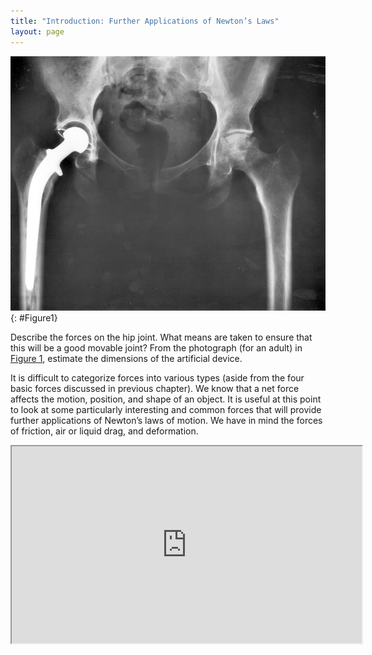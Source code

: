 ```yaml
---
title: "Introduction: Further Applications of Newton’s Laws"
layout: page
---
```


![An x-ray image of a person&#x2019;s hips. The right hip joint (on the left in the photograph) has been replaced. A metal prosthesis is cemented in the top of the right femur and the head of the femur has been replaced by the rounded head of the prosthesis. A white plastic cup is cemented into the acetabulum to complete the two surfaces of the artificial ball and socket joint.](../resources/Figure_05_00_01.jpg "Total hip replacement surgery has become a common procedure. The head (or ball) of the patient&#x2019;s femur fits into a cup that has a hard plastic-like inner lining. (credit: National Institutes of Health, via Wikimedia Commons)")
{: #Figure1}

Describe the forces on the hip joint. What means are taken to ensure that this
will be a good movable joint? From the photograph (for an adult)
in [Figure 1](#Figure1), estimate the dimensions of the artificial device.

It is difficult to categorize forces into various types (aside from the four
basic forces discussed in previous chapter). We know that a net force affects
the motion, position, and shape of an object. It is useful at this point to look
at some particularly interesting and common forces that will provide further
applications of Newton’s laws of motion. We have in mind the forces of friction,
air or liquid drag, and deformation.

<div class="note" data-label="Video" markdown="1">
<iframe width="560" height="315" src="https://www.youtube.com/embed/kbZGcfF9UfA"  allow="accelerometer; autoplay; clipboard-write; encrypted-media; gyroscope; picture-in-picture" allowfullscreen></iframe>
</div>
